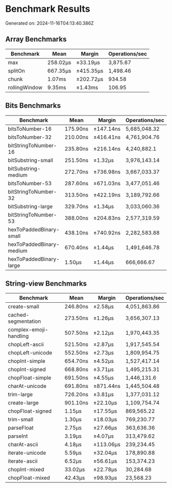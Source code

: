 # Benchmark Results

Generated on: 2024-11-16T04:13:40.386Z


## Array Benchmarks

| Benchmark | Mean | Margin | Operations/sec |
|-----------|------|--------|---------------|
| max | 258.02µs | ±33.19µs | 3,875.67 |
| splitOn | 667.35µs | ±415.35µs | 1,498.46 |
| chunk | 1.07ms | ±202.72µs | 934.58 |
| rollingWindow | 9.35ms | ±1.43ms | 106.95 |


## Bits Benchmarks

| Benchmark | Mean | Margin | Operations/sec |
|-----------|------|--------|---------------|
| bitsToNumber-16 | 175.90ns | ±147.14ns | 5,685,048.32 |
| bitsToNumber-32 | 210.00ns | ±416.41ns | 4,761,904.76 |
| bitStringToNumber-16 | 235.80ns | ±216.14ns | 4,240,882.1 |
| bitSubstring-small | 251.50ns | ±1.32µs | 3,976,143.14 |
| bitSubstring-medium | 272.70ns | ±736.98ns | 3,667,033.37 |
| bitsToNumber-53 | 287.60ns | ±671.03ns | 3,477,051.46 |
| bitStringToNumber-32 | 313.50ns | ±422.19ns | 3,189,792.66 |
| bitSubstring-large | 329.70ns | ±1.34µs | 3,033,060.36 |
| bitStringToNumber-53 | 388.00ns | ±204.83ns | 2,577,319.59 |
| hexToPaddedBinary-small | 438.10ns | ±740.92ns | 2,282,583.88 |
| hexToPaddedBinary-medium | 670.40ns | ±1.44µs | 1,491,646.78 |
| hexToPaddedBinary-large | 1.50µs | ±1.44µs | 666,666.67 |


## String-view Benchmarks

| Benchmark | Mean | Margin | Operations/sec |
|-----------|------|--------|---------------|
| create-small | 246.80ns | ±2.58µs | 4,051,863.86 |
| cached-segmentation | 273.50ns | ±1.26µs | 3,656,307.13 |
| complex-emoji-handling | 507.50ns | ±2.12µs | 1,970,443.35 |
| chopLeft-ascii | 521.50ns | ±2.87µs | 1,917,545.54 |
| chopLeft-unicode | 552.50ns | ±2.73µs | 1,809,954.75 |
| chopInt-simple | 654.70ns | ±4.52µs | 1,527,417.14 |
| chopInt-signed | 668.80ns | ±3.71µs | 1,495,215.31 |
| chopFloat-simple | 691.50ns | ±4.55µs | 1,446,131.6 |
| charAt-unicode | 691.80ns | ±871.44ns | 1,445,504.48 |
| trim-large | 726.20ns | ±3.81µs | 1,377,031.12 |
| create-large | 901.10ns | ±22.10µs | 1,109,754.74 |
| chopFloat-signed | 1.15µs | ±17.55µs | 869,565.22 |
| trim-small | 1.30µs | ±18.03µs | 769,230.77 |
| parseFloat | 2.75µs | ±27.66µs | 363,636.36 |
| parseInt | 3.19µs | ±4.07µs | 313,479.62 |
| charAt-ascii | 4.18µs | ±113.06µs | 239,234.45 |
| iterate-unicode | 5.59µs | ±32.04µs | 178,890.88 |
| iterate-ascii | 6.52µs | ±56.61µs | 153,374.23 |
| chopInt-mixed | 33.02µs | ±22.78µs | 30,284.68 |
| chopFloat-mixed | 42.43µs | ±98.93µs | 23,568.23 |

